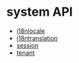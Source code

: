 # system API

* [i18nlocale](api_resources/system_i18nlocale_6.0_0_0.html)
* [i18ntranslation](api_resources/system_i18ntranslation_6.0_0_0.html)
* [session](api_resources/system_session_6.0_0_0.html)
* [tenant](api_resources/system_tenant_6.0_0_0_0.html)